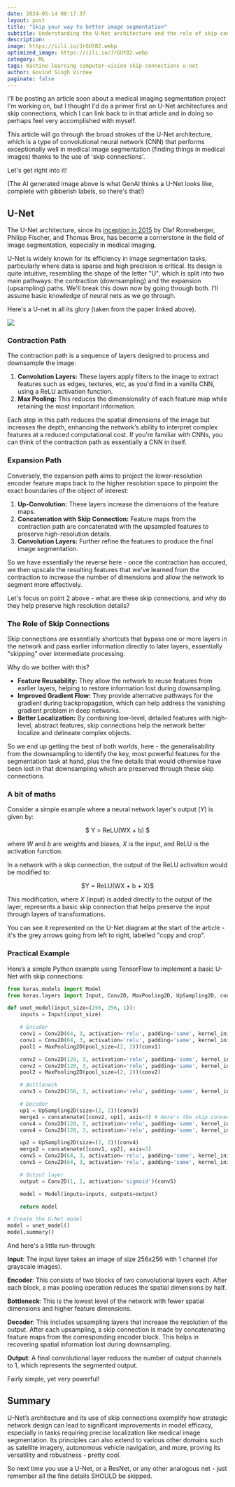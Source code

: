 ```yaml
---
date: 2024-05-14 08:17:37
layout: post
title: "Skip your way to better image segmentation"
subtitle: Understanding the U-Net architecture and the role of skip connections 
description:
image: https://iili.io/JrGUtB2.webp
optimized_image: https://iili.io/JrGUtB2.webp
category: ML 
tags: machine-learning computer-vision skip-connections u-net
author: Govind Singh Virdee 
paginate: false
---
```


I'll be posting an article soon about a medical imaging segmentation project I'm working on, but I thought I'd do a primer first on U-Net architectures and skip connections, which I can link back to in that article and in doing so perhaps feel very accomplished with myself. 

This article will go through the broad strokes of the U-Net architecture, which is a type of convolutional neural network (CNN) that performs exceptionally well in medical image segmentation (finding things in medical images) thanks to the use of 'skip connections'. 

Let's get right into it! 

(The AI generated image above is what GenAI thinks a U-Net looks like, complete with gibberish labels, so there's that!)

## U-Net 

The U-Net architecture, since its [inception in 2015](https://arxiv.org/abs/1505.04597) by Olaf Ronneberger, Philipp Fischer, and Thomas Brox, has become a cornerstone in the field of image segmentation, especially in medical imaging. 

U-Net is widely known for its efficiency in image segmentation tasks, particularly where data is sparse and high precision is critical. Its design is quite intuitive, resembling the shape of the letter "U", which is split into two main pathways: the contraction (downsampling) and the expansion (upsampling) paths. We'll break this down now by going through both. I'll assume basic knowledge of neural nets as we go through. 

Here's a U-net in all its glory (taken from the paper linked above). 

![](https://iili.io/J6YeoR2.png)


### Contraction Path

The contraction path is a sequence of layers designed to process and downsample the image:

1. **Convolution Layers:** These layers apply filters to the image to extract features such as edges, textures, etc, as you'd find in a vanilla CNN, using a ReLU activation function. 
2. **Max Pooling:** This reduces the dimensionality of each feature map while retaining the most important information.

Each step in this path reduces the spatial dimensions of the image but increases the depth, enhancing the network’s ability to interpret complex features at a reduced computational cost. If you're familiar with CNNs, you can think of the contraction path as essentially a CNN in itself. 

### Expansion Path

Conversely, the expansion path aims to project the lower-resolution encoder feature maps back to the higher resolution space to pinpoint the exact boundaries of the object of interest:

1. **Up-Convolution:** These layers increase the dimensions of the feature maps.
2. **Concatenation with Skip Connection:** Feature maps from the contraction path are concatenated with the upsampled features to preserve high-resolution details.
3. **Convolution Layers:** Further refine the features to produce the final image segmentation.

So we have essentially the reverse here - once the contraction has occured, we then upscale the resulting features that we've learned from the contraction to increase the number of dimensions and allow the network to segment more effectively. 

Let's focus on point 2 above - what are these skip connections, and why do they help preserve high resolution details? 

### The Role of Skip Connections

Skip connections are essentially shortcuts that bypass one or more layers in the network and pass earlier information directly to later layers, essentially "skipping" over intermediate processing. 

Why do we bother with this? 

- **Feature Reusability:** They allow the network to reuse features from earlier layers, helping to restore information lost during downsampling.
- **Improved Gradient Flow:** They provide alternative pathways for the gradient during backpropagation, which can help address the vanishing gradient problem in deep networks.
- **Better Localization:** By combining low-level, detailed features with high-level, abstract features, skip connections help the network better localize and delineate complex objects.

So we end up getting the best of both worlds, here - the generalisability from the downsampling to identify the key, most powerful features for the segmentation task at hand, plus the fine details that would otherwise have been lost in that downsampling which are preserved through these skip connections. 

### A bit of maths 

Consider a simple example where a neural network layer's output $( Y )$ is given by:

<p align="center">
$ Y = ReLU(WX + b) $
</p>

where $W$ and $b$ are weights and biases, $X$ is the input, and ReLU is the activation function.

In a network with a skip connection, the output of the ReLU activation would be modified to:

<p align="center">
$Y = ReLU(WX + b + X)$
</p>

This modification, where $X$ (input) is added directly to the output of the layer, represents a basic skip connection that helps preserve the input through layers of transformations. 

You can see it represented on the U-Net diagram at the start of the article - it's the grey arrows going from left to right, labelled "copy and crop". 

### Practical Example

Here’s a simple Python example using TensorFlow to implement a basic U-Net with skip connections:

```python
from keras.models import Model
from keras.layers import Input, Conv2D, MaxPooling2D, UpSampling2D, concatenate

def unet_model(input_size=(256, 256, 1)):
    inputs = Input(input_size)

    # Encoder
    conv1 = Conv2D(64, 3, activation='relu', padding='same', kernel_initializer='he_normal')(inputs)
    conv1 = Conv2D(64, 3, activation='relu', padding='same', kernel_initializer='he_normal')(conv1)
    pool1 = MaxPooling2D(pool_size=(2, 2))(conv1)

    conv2 = Conv2D(128, 3, activation='relu', padding='same', kernel_initializer='he_normal')(pool1)
    conv2 = Conv2D(128, 3, activation='relu', padding='same', kernel_initializer='he_normal')(conv2)
    pool2 = MaxPooling2D(pool_size=(2, 2))(conv2)

    # Bottleneck
    conv3 = Conv2D(256, 3, activation='relu', padding='same', kernel_initializer='he_normal')(pool2)

    # Decoder
    up1 = UpSampling2D(size=(2, 2))(conv3)
    merge1 = concatenate([conv2, up1], axis=3) # Here's the skip connection! We're concatenating the corresponding layer in the encoder (contraction) to the current layer, preserving the details that would have been lost. 
    conv4 = Conv2D(128, 3, activation='relu', padding='same', kernel_initializer='he_normal')(merge1)
    conv4 = Conv2D(128, 3, activation='relu', padding='same', kernel_initializer='he_normal')(conv4)

    up2 = UpSampling2D(size=(2, 2))(conv4)
    merge2 = concatenate([conv1, up2], axis=3)
    conv5 = Conv2D(64, 3, activation='relu', padding='same', kernel_initializer='he_normal')(merge2)
    conv5 = Conv2D(64, 3, activation='relu', padding='same', kernel_initializer='he_normal')(conv5)

    # Output layer
    output = Conv2D(1, 1, activation='sigmoid')(conv5)

    model = Model(inputs=inputs, outputs=output)

    return model

# Create the U-Net model
model = unet_model()
model.summary()

``` 

And here's a little run-through: 

**Input**: The input layer takes an image of size 256x256 with 1 channel (for grayscale images).

**Encoder**: This consists of two blocks of two convolutional layers each. After each block, a max pooling operation reduces the spatial dimensions by half.

**Bottleneck**: This is the lowest level of the network with fewer spatial dimensions and higher feature dimensions.

**Decoder**: This includes upsampling layers that increase the resolution of the output. After each upsampling, a skip connection is made by concatenating feature maps from the corresponding encoder block. This helps in recovering spatial information lost during downsampling.

**Output**: A final convolutional layer reduces the number of output channels to 1, which represents the segmented output.

Fairly simple, yet very powerful! 

## Summary 

U-Net’s architecture and its use of skip connections exemplify how strategic network design can lead to significant improvements in model efficacy, especially in tasks requiring precise localization like medical image segmentation. Its principles can also extend to various other domains such as satellite imagery, autonomous vehicle navigation, and more, proving its versatility and robustness - pretty cool.

So next time you use a U-Net, or a ResNet, or any other analogous net - just remember all the fine details SHOULD be skipped. 


